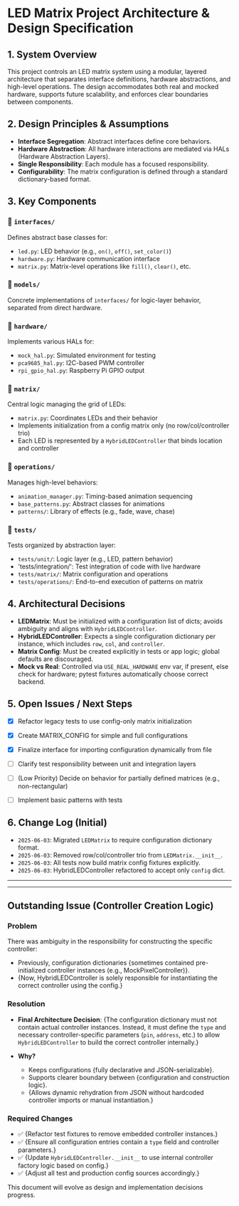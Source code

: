 
# LED Matrix Project Architecture & Design Specification

## 1. System Overview

This project controls an LED matrix system using a modular, layered architecture that separates interface definitions, 
hardware abstractions, and high-level operations. The design accommodates both real and mocked hardware, 
supports future scalability, and enforces clear boundaries between components.

## 2. Design Principles & Assumptions

- **Interface Segregation**: Abstract interfaces define core behaviors.
- **Hardware Abstraction**: All hardware interactions are mediated via HALs (Hardware Abstraction Layers).
- **Single Responsibility**: Each module has a focused responsibility.
- **Configurability**: The matrix configuration is defined through a standard dictionary-based format.

## 3. Key Components

### 📁 `interfaces/`
Defines abstract base classes for:

- `led.py`: LED behavior (e.g., `on()`, `off()`, `set_color()`)
- `hardware.py`: Hardware communication interface
- `matrix.py`: Matrix-level operations like `fill()`, `clear()`, etc.

### 📁 `models/`
Concrete implementations of `interfaces/` for logic-layer behavior, separated from direct hardware.

### 📁 `hardware/`
Implements various HALs for:

- `mock_hal.py`: Simulated environment for testing
- `pca9685_hal.py`: I2C-based PWM controller
- `rpi_gpio_hal.py`: Raspberry Pi GPIO output

### 📁 `matrix/`
Central logic managing the grid of LEDs:

- `matrix.py`: Coordinates LEDs and their behavior
- Implements initialization from a config matrix only (no row/col/controller trio)
- Each LED is represented by a `HybridLEDController` that binds location and controller

### 📁 `operations/`
Manages high-level behaviors:

- `animation_manager.py`: Timing-based animation sequencing
- `base_patterns.py`: Abstract classes for animations
- `patterns/`: Library of effects (e.g., fade, wave, chase)

### 📁 `tests/`
Tests organized by abstraction layer:

- `tests/unit/`: Logic layer (e.g., LED, pattern behavior)
- 'tests/integration/': Test integration of code with live hardware
- `tests/matrix/`: Matrix configuration and operations
- `tests/operations/`: End-to-end execution of patterns on matrix

## 4. Architectural Decisions

- **LEDMatrix**: Must be initialized with a configuration list of dicts; avoids ambiguity and aligns with `HybridLEDController`.
- **HybridLEDController**: Expects a single configuration dictionary per instance, which includes `row`, `col`, and `controller`.
- **Matrix Config**: Must be created explicitly in tests or app logic; global defaults are discouraged.
- **Mock vs Real**: Controlled via `USE_REAL_HARDWARE` env var, if present, else check for hardware; 
        pytest fixtures automatically choose correct backend.

## 5. Open Issues / Next Steps

- [x] Refactor legacy tests to use config-only matrix initialization
- [x] Create MATRIX_CONFIG for simple and full configurations
- [x] Finalize interface for importing configuration dynamically from file
- [ ] Clarify test responsibility between unit and integration layers
- [ ] (Low Priority) Decide on behavior for partially defined matrices (e.g., non-rectangular)
- [ ] Implement basic patterns with tests


## 6. Change Log (Initial)

- `2025-06-03`: Migrated `LEDMatrix` to require configuration dictionary format.
- `2025-06-03`: Removed row/col/controller trio from `LEDMatrix.__init__`.
- `2025-06-03`: All tests now build matrix config fixtures explicitly.
- `2025-06-03`: HybridLEDController refactored to accept only `config` dict.

---

---

## Outstanding Issue (Controller Creation Logic)

### Problem
There was ambiguity in the responsibility for constructing the specific controller:
- Previously, configuration dictionaries {sometimes contained pre-initialized controller instances (e.g., MockPixelController)}.
- {Now, HybridLEDController is solely responsible for instantiating the correct controller using the config.}

### Resolution
- **Final Architecture Decision**: {The configuration dictionary must not contain actual controller instances. Instead, it must define the `type` and necessary controller-specific parameters (`pin`, `address`, etc.) to allow `HybridLEDController` to build the correct controller internally.}
  
- **Why?**
  - Keeps configurations {fully declarative and JSON-serializable}.
  - Supports clearer boundary between {configuration and construction logic}.
  - {Allows dynamic rehydration from JSON without hardcoded controller imports or manual instantiation.}

### Required Changes
- ✅ {Refactor test fixtures to remove embedded controller instances.}
- ✅ {Ensure all configuration entries contain a `type` field and controller parameters.}
- ✅ {Update `HybridLEDController.__init__` to use internal controller factory logic based on config.}
- ✅ {Adjust all test and production config sources accordingly.}


This document will evolve as design and implementation decisions progress.
